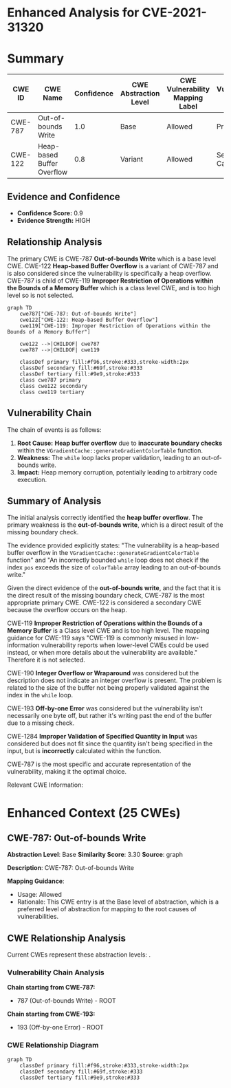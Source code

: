 # Enhanced Analysis for CVE-2021-31320

# Summary
| CWE ID | CWE Name | Confidence | CWE Abstraction Level | CWE Vulnerability Mapping Label | CWE-Vulnerability Mapping Notes |
|---|---|---|---|---|---|
| CWE-787 | Out-of-bounds Write | 1.0 | Base | Allowed | Primary CWE |
| CWE-122 | Heap-based Buffer Overflow | 0.8 | Variant | Allowed | Secondary Candidate |

## Evidence and Confidence

*   **Confidence Score:** 0.9
*   **Evidence Strength:** HIGH

## Relationship Analysis
The primary CWE is CWE-787 **Out-of-bounds Write** which is a base level CWE. CWE-122 **Heap-based Buffer Overflow** is a variant of CWE-787 and is also considered since the vulnerability is specifically a heap overflow. CWE-787 is child of CWE-119 **Improper Restriction of Operations within the Bounds of a Memory Buffer** which is a class level CWE, and is too high level so is not selected.

```mermaid
graph TD
    cwe787["CWE-787: Out-of-bounds Write"]
    cwe122["CWE-122: Heap-based Buffer Overflow"]
    cwe119["CWE-119: Improper Restriction of Operations within the Bounds of a Memory Buffer"]
    
    cwe122 -->|CHILDOF| cwe787
    cwe787 -->|CHILDOF| cwe119
    
    classDef primary fill:#f96,stroke:#333,stroke-width:2px
    classDef secondary fill:#69f,stroke:#333
    classDef tertiary fill:#9e9,stroke:#333
    class cwe787 primary
    class cwe122 secondary
    class cwe119 tertiary
```

## Vulnerability Chain
The chain of events is as follows:
1.  **Root Cause:** **Heap buffer overflow** due to **inaccurate boundary checks** within the `VGradientCache::generateGradientColorTable` function.
2.  **Weakness:** The `while` loop lacks proper validation, leading to an out-of-bounds write.
3.  **Impact:** Heap memory corruption, potentially leading to arbitrary code execution.

## Summary of Analysis
The initial analysis correctly identified the **heap buffer overflow**. The primary weakness is the **out-of-bounds write**, which is a direct result of the missing boundary check.

The evidence provided explicitly states: "The vulnerability is a heap-based buffer overflow in the `VGradientCache::generateGradientColorTable` function" and "An incorrectly bounded `while` loop does not check if the index `pos` exceeds the size of `colorTable` array leading to an out-of-bounds write."

Given the direct evidence of the **out-of-bounds write**, and the fact that it is the direct result of the missing boundary check, CWE-787 is the most appropriate primary CWE. CWE-122 is considered a secondary CWE because the overflow occurs on the heap.

CWE-119 **Improper Restriction of Operations within the Bounds of a Memory Buffer** is a Class level CWE and is too high level. The mapping guidance for CWE-119 says "CWE-119 is commonly misused in low-information vulnerability reports when lower-level CWEs could be used instead, or when more details about the vulnerability are available." Therefore it is not selected.

CWE-190 **Integer Overflow or Wraparound** was considered but the description does not indicate an integer overflow is present. The problem is related to the size of the buffer not being properly validated against the index in the `while` loop.

CWE-193 **Off-by-one Error** was considered but the vulnerability isn't necessarily one byte off, but rather it's writing past the end of the buffer due to a missing check.

CWE-1284 **Improper Validation of Specified Quantity in Input** was considered but does not fit since the quantity isn't being specified in the input, but is **incorrectly** calculated within the function.

CWE-787 is the most specific and accurate representation of the vulnerability, making it the optimal choice.

Relevant CWE Information:

# Enhanced Context (25 CWEs)

## CWE-787: Out-of-bounds Write
**Abstraction Level**: Base
**Similarity Score**: 3.30
**Source**: graph

**Description**:
CWE-787: Out-of-bounds Write

**Mapping Guidance**:
- Usage: Allowed
- Rationale: This CWE entry is at the Base level of abstraction, which is a preferred level of abstraction for mapping to the root causes of vulnerabilities.


## CWE Relationship Analysis

Current CWEs represent these abstraction levels: .


### Vulnerability Chain Analysis

**Chain starting from CWE-787:**
- 787 (Out-of-bounds Write) - ROOT


**Chain starting from CWE-193:**
- 193 (Off-by-one Error) - ROOT



### CWE Relationship Diagram

```mermaid
graph TD
    classDef primary fill:#f96,stroke:#333,stroke-width:2px
    classDef secondary fill:#69f,stroke:#333
    classDef tertiary fill:#9e9,stroke:#333
```